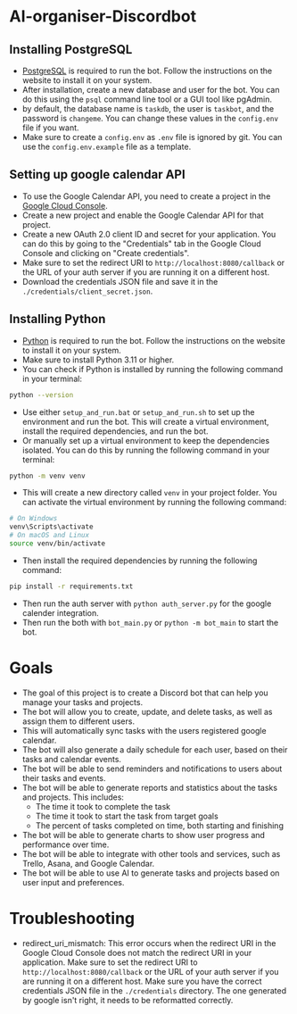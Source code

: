 # AI-organiser-Discordbot

## Installing PostgreSQL

- [PostgreSQL](https://www.postgresql.org/download/) is required to run the bot. Follow the instructions on the website to install it on your system.
- After installation, create a new database and user for the bot. You can do this using the `psql` command line tool or a GUI tool like pgAdmin.
- by default, the database name is `taskdb`, the user is `taskbot`, and the password is `changeme`. You can change these values in the `config.env` file if you want.
- Make sure to create a `config.env` as `.env` file is ignored by git. You can use the `config.env.example` file as a template.

## Setting up google calendar API
- To use the Google Calendar API, you need to create a project in the [Google Cloud Console](https://console.cloud.google.com/).
- Create a new project and enable the Google Calendar API for that project.
- Create a new OAuth 2.0 client ID and secret for your application. You can do this by going to the "Credentials" tab in the Google Cloud Console and clicking on "Create credentials".
- Make sure to set the redirect URI to `http://localhost:8080/callback` or the URL of your auth server if you are running it on a different host.
- Download the credentials JSON file and save it in the `./credentials/client_secret.json`.

## Installing Python
- [Python](https://www.python.org/downloads/) is required to run the bot. Follow the instructions on the website to install it on your system.
- Make sure to install Python 3.11 or higher.
- You can check if Python is installed by running the following command in your terminal:
```bash
python --version
```
- Use either `setup_and_run.bat` or `setup_and_run.sh` to set up the environment and run the bot. This will create a virtual environment, install the required dependencies, and run the bot.
- Or manually set up a virtual environment to keep the dependencies isolated. You can do this by running the following command in your terminal:
```bash
python -m venv venv
```
- This will create a new directory called `venv` in your project folder. You can activate the virtual environment by running the following command:
```bash
# On Windows
venv\Scripts\activate
# On macOS and Linux
source venv/bin/activate
```
- Then install the required dependencies by running the following command:
```bash
pip install -r requirements.txt
```
- Then run the auth server with `python auth_server.py` for the google calender integration. 
- Then run the both with `bot_main.py` or `python -m bot_main` to start the bot.

# Goals

- The goal of this project is to create a Discord bot that can help you manage your tasks and projects.
- The bot will allow you to create, update, and delete tasks, as well as assign them to different users.
- This will automatically sync tasks with the users registered google calendar.
- The bot will also generate a daily schedule for each user, based on their tasks and calendar events.
- The bot will be able to send reminders and notifications to users about their tasks and events.
- The bot will be able to generate reports and statistics about the tasks and projects. This includes:
  - The time it took to complete the task
  - The time it took to start the task from target goals
  - The percent of tasks completed on time, both starting and finishing
- The bot will be able to generate charts to show user progress and performance over time.
- The bot will be able to integrate with other tools and services, such as Trello, Asana, and Google Calendar.
- The bot will be able to use AI to generate tasks and projects based on user input and preferences.

# Troubleshooting

- redirect_uri_mismatch: This error occurs when the redirect URI in the Google Cloud Console does not match the redirect URI in your application. Make sure to set the redirect URI to `http://localhost:8080/callback` or the URL of your auth server if you are running it on a different host. Make sure you have the correct credentials JSON file in the `./credentials` directory. The one generated by google isn't right, it needs to be reformatted correctly.